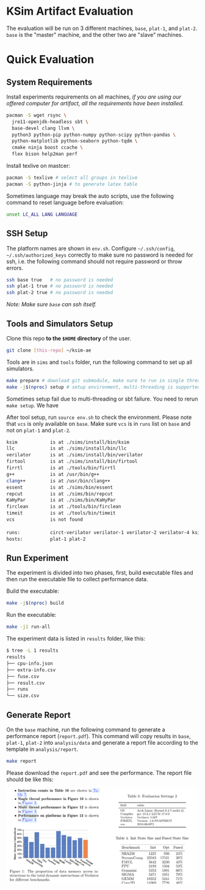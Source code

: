 # KSim Artifact Evaluation

The evaluation will be run on 3 different machines, `base`, `plat-1`, and `plat-2`.
`base` is the "master" machine, and the other two are "slave" machines.

# Quick Evaluation

## System Requirements

Install experiments requirements on all machines,
*if you are using our offered computer for artifact, all the requirements have been installed.*

```bash
pacman -S wget rsync \
  jre11-openjdk-headless sbt \
  base-devel clang llvm \
  python3 python-pip python-numpy python-scipy python-pandas \
  python-matplotlib python-seaborn python-tqdm \
  cmake ninja boost ccache \
  flex bison help2man perf
```

Install texlive on mastcer:

```bash
pacman -S texlive # select all groups in texlive
pacman -S python-jinja # to generate latex table
```

Sometimes language may break the auto scripts, use the following command to reset language before evaluation:

```bash
unset LC_ALL LANG LANGUAGE
```

## SSH Setup

The platform names are shown in `env.sh`.
Configure `~/.ssh/config`, `~/.ssh/authorized_keys` correctly to make sure no password is needed for ssh, i.e. the following command should not require password or throw errors.

```bash
ssh base true   # no password is needed
ssh plat-1 true # no password is needed
ssh plat-2 true # no password is needed
```

*Note: Make sure `base` can ssh itself.*

## Tools and Simulators Setup

Clone this repo **to the `$HOME` directory** of the user.

```bash
git clone [this-repo] ~/ksim-ae
```

Tools are in `sims` and `tools` folder, run the following command to set up all simulators.

```bash
make prepare # download git submodule, make sure to run in single thread
make -j$(nproc) setup # setup environment, multi-threading is supported
```

Sometimes setup fail due to multi-threading or sbt failure. You need to rerun `make setup`. We have 

After tool setup, run `source env.sh` to check the environment. Please note that `vcs` is only available on `base`. Make sure `vcs` is in `runs` list on `base` and not on `plat-1` and `plat-2`.

```bash
ksim            is at ./sims/install/bin/ksim
llc             is at ./sims/install/bin/llc
verilator       is at ./sims/install/bin/verilator
firtool         is at ./sims/install/bin/firtool
firrtl          is at ./tools/bin/firrtl
g++             is at /usr/bin/g++
clang++         is at /usr/bin/clang++
essent          is at ./sims/bin/essent
repcut          is at ./sims/bin/repcut
KaHyPar         is at ./sims/bin/KaHyPar
firclean        is at ./tools/bin/firclean
timeit          is at ./tools/bin/timeit
vcs             is not found

runs:           circt-verilator verilator-1 verilator-2 verilator-4 ksim essent repcut-1 repcut-2 repcut-4 repcut-6 repcut-8
hosts:          plat-1 plat-2
```

## Run Experiment

The experiment is divided into two phases, first, build executable files and then run the executable file to collect performance data.

Build the executable:

```bash
make -j$(nproc) build
```

Run the executable:

```bash
make -j1 run-all
```

The experiment data is listed in `results` folder, like this:

```bash
$ tree -L 1 results
results
├── cpu-info.json
├── extra-info.csv
├── fuse.csv
├── result.csv
├── runs
└── size.csv
```

## Generate Report

On the `base` machine, run the following command to generate a performance report (`report.pdf`).
This command will copy results in `base`, `plat-1`, `plat-2` into `analysis/data` and generate a report file according to the template in `analysis/report`.

```bash
make report
```

Please download the `report.pdf` and see the performance. The report file should be like this:

![](./.fig/report-example.png)